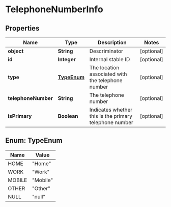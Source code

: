 
# TelephoneNumberInfo

## Properties
Name | Type | Description | Notes
------------ | ------------- | ------------- | -------------
**object** | **String** | Descriminator |  [optional]
**id** | **Integer** | Internal stable ID |  [optional]
**type** | [**TypeEnum**](#TypeEnum) | The location associated with the telephone number |  [optional]
**telephoneNumber** | **String** | The telephone number |  [optional]
**isPrimary** | **Boolean** | Indicates whether this is the primary telephone number |  [optional]


<a name="TypeEnum"></a>
## Enum: TypeEnum
Name | Value
---- | -----
HOME | &quot;Home&quot;
WORK | &quot;Work&quot;
MOBILE | &quot;Mobile&quot;
OTHER | &quot;Other&quot;
NULL | &quot;null&quot;



